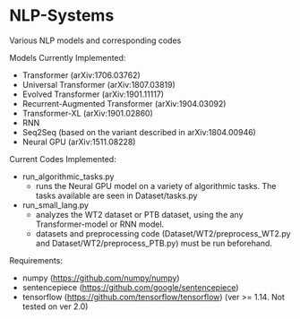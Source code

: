 # NLP-Systems
Various NLP models and corresponding codes

Models Currently Implemented:
- Transformer (arXiv:1706.03762)
- Universal Transformer (arXiv:1807.03819)
- Evolved Transformer (arXiv:1901.11117)
- Recurrent-Augmented Transformer (arXiv:1904.03092)
- Transformer-XL (arXiv:1901.02860)
- RNN
- Seq2Seq (based on the variant described in arXiv:1804.00946)
- Neural GPU (arXiv:1511.08228)

Current Codes Implemented:
- run_algorithmic_tasks.py 
  * runs the Neural GPU model on a variety of algorithmic tasks. The tasks available are seen in Dataset/tasks.py
- run_small_lang.py 
  * analyzes the WT2 dataset or PTB dataset, using the any Transformer-model or RNN model.  
  * datasets and preprocessing code (Dataset/WT2/preprocess_WT2.py and Dataset/WT2/preprocess_PTB.py) must be run beforehand.

Requirements:
- numpy (https://github.com/numpy/numpy)
- sentencepiece (https://github.com/google/sentencepiece)
- tensorflow (https://github.com/tensorflow/tensorflow) (ver >= 1.14. Not tested on ver 2.0)

